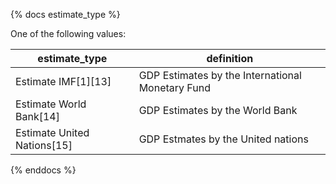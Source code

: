 {% docs estimate_type %}
	
One of the following values: 

| estimate_type              | definition                                       |
|----------------------------|--------------------------------------------------|
| Estimate IMF[1][13]        | GDP Estimates by the International Monetary Fund |
| Estimate World Bank[14]    | GDP Estimates by the World Bank                  |
| Estimate United Nations[15]| GDP Estmates by the United nations               |

{% enddocs %}